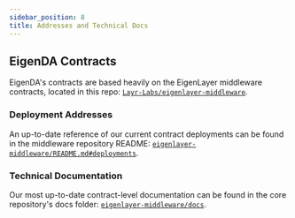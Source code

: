 ```yaml
---
sidebar_position: 8
title: Addresses and Technical Docs
---
```


## EigenDA Contracts

EigenDA's contracts are based heavily on the EigenLayer middleware contracts, located in this repo: [`Layr-Labs/eigenlayer-middleware`](https://github.com/Layr-Labs/eigenlayer-middleware/).

### Deployment Addresses

An up-to-date reference of our current contract deployments can be found in the middleware repository README: [`eigenlayer-middleware/README.md#deployments`](https://github.com/Layr-Labs/eigenlayer-middleware/?tab=readme-ov-file#deployments).

### Technical Documentation

Our most up-to-date contract-level documentation can be found in the core repository's docs folder: [`eigenlayer-middleware/docs`](https://github.com/Layr-Labs/eigenlayer-middleware/tree/dev/docs).